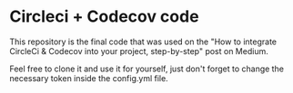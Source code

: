 # Circleci + Codecov code
This repository is the final code that was used on the "How to integrate CircleCi & Codecov into your project, step-by-step" post on Medium.

Feel free to clone it and use it for yourself, just don't forget to change the necessary token inside the config.yml file.